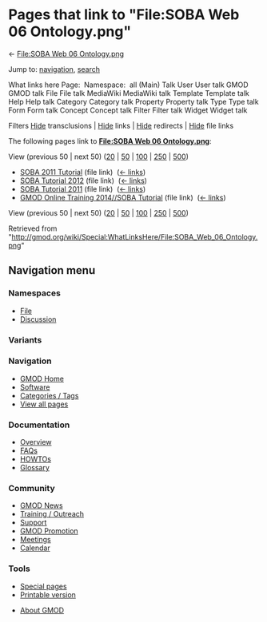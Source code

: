 <div id="mw-page-base" class="noprint">

</div>

<div id="mw-head-base" class="noprint">

</div>

<div id="content" class="mw-body" role="main">

<span id="top"></span>

<div id="mw-js-message" style="display:none;">

</div>



# <span dir="auto">Pages that link to "File:SOBA Web 06 Ontology.png"</span>

<div id="bodyContent">

<div id="contentSub">

← [File:SOBA Web 06
Ontology.png](/wiki/File:SOBA_Web_06_Ontology.png "File:SOBA Web 06 Ontology.png")

</div>

<div id="jump-to-nav" class="mw-jump">

Jump to: [navigation](#mw-navigation), [search](#p-search)

</div>

<div id="mw-content-text">

What links here Page:  Namespace:  all (Main) Talk User User talk GMOD
GMOD talk File File talk MediaWiki MediaWiki talk Template Template talk
Help Help talk Category Category talk Property Property talk Type Type
talk Form Form talk Concept Concept talk Filter Filter talk Widget
Widget talk

Filters
[Hide](/mediawiki/index.php?title=Special:WhatLinksHere/File:SOBA_Web_06_Ontology.png&hidetrans=1 "Special:WhatLinksHere/File:SOBA Web 06 Ontology.png")
transclusions \|
[Hide](/mediawiki/index.php?title=Special:WhatLinksHere/File:SOBA_Web_06_Ontology.png&hidelinks=1 "Special:WhatLinksHere/File:SOBA Web 06 Ontology.png")
links \|
[Hide](/mediawiki/index.php?title=Special:WhatLinksHere/File:SOBA_Web_06_Ontology.png&hideredirs=1 "Special:WhatLinksHere/File:SOBA Web 06 Ontology.png")
redirects \|
[Hide](/mediawiki/index.php?title=Special:WhatLinksHere/File:SOBA_Web_06_Ontology.png&hideimages=1 "Special:WhatLinksHere/File:SOBA Web 06 Ontology.png")
file links

The following pages link to **[File:SOBA Web 06
Ontology.png](/wiki/File:SOBA_Web_06_Ontology.png "File:SOBA Web 06 Ontology.png")**:

View (previous 50 \| next 50)
([20](/mediawiki/index.php?title=Special:WhatLinksHere/File:SOBA_Web_06_Ontology.png&limit=20 "Special:WhatLinksHere/File:SOBA Web 06 Ontology.png")
\|
[50](/mediawiki/index.php?title=Special:WhatLinksHere/File:SOBA_Web_06_Ontology.png&limit=50 "Special:WhatLinksHere/File:SOBA Web 06 Ontology.png")
\|
[100](/mediawiki/index.php?title=Special:WhatLinksHere/File:SOBA_Web_06_Ontology.png&limit=100 "Special:WhatLinksHere/File:SOBA Web 06 Ontology.png")
\|
[250](/mediawiki/index.php?title=Special:WhatLinksHere/File:SOBA_Web_06_Ontology.png&limit=250 "Special:WhatLinksHere/File:SOBA Web 06 Ontology.png")
\|
[500](/mediawiki/index.php?title=Special:WhatLinksHere/File:SOBA_Web_06_Ontology.png&limit=500 "Special:WhatLinksHere/File:SOBA Web 06 Ontology.png"))

- [SOBA 2011 Tutorial](/wiki/SOBA_2011_Tutorial "SOBA 2011 Tutorial")
  (file link) ‎ <span class="mw-whatlinkshere-tools">([←
  links](/mediawiki/index.php?title=Special:WhatLinksHere&target=SOBA+2011+Tutorial "Special:WhatLinksHere"))</span>
- [SOBA Tutorial 2012](/wiki/SOBA_Tutorial_2012 "SOBA Tutorial 2012")
  (file link) ‎ <span class="mw-whatlinkshere-tools">([←
  links](/mediawiki/index.php?title=Special:WhatLinksHere&target=SOBA+Tutorial+2012 "Special:WhatLinksHere"))</span>
- [SOBA Tutorial 2011](/wiki/SOBA_Tutorial_2011 "SOBA Tutorial 2011")
  (file link) ‎ <span class="mw-whatlinkshere-tools">([←
  links](/mediawiki/index.php?title=Special:WhatLinksHere&target=SOBA+Tutorial+2011 "Special:WhatLinksHere"))</span>
- [GMOD Online Training 2014//SOBA
  Tutorial](/wiki/GMOD_Online_Training_2014//SOBA_Tutorial "GMOD Online Training 2014//SOBA Tutorial")
  (file link) ‎ <span class="mw-whatlinkshere-tools">([←
  links](/mediawiki/index.php?title=Special:WhatLinksHere&target=GMOD+Online+Training+2014%2F%2FSOBA+Tutorial "Special:WhatLinksHere"))</span>

View (previous 50 \| next 50)
([20](/mediawiki/index.php?title=Special:WhatLinksHere/File:SOBA_Web_06_Ontology.png&limit=20 "Special:WhatLinksHere/File:SOBA Web 06 Ontology.png")
\|
[50](/mediawiki/index.php?title=Special:WhatLinksHere/File:SOBA_Web_06_Ontology.png&limit=50 "Special:WhatLinksHere/File:SOBA Web 06 Ontology.png")
\|
[100](/mediawiki/index.php?title=Special:WhatLinksHere/File:SOBA_Web_06_Ontology.png&limit=100 "Special:WhatLinksHere/File:SOBA Web 06 Ontology.png")
\|
[250](/mediawiki/index.php?title=Special:WhatLinksHere/File:SOBA_Web_06_Ontology.png&limit=250 "Special:WhatLinksHere/File:SOBA Web 06 Ontology.png")
\|
[500](/mediawiki/index.php?title=Special:WhatLinksHere/File:SOBA_Web_06_Ontology.png&limit=500 "Special:WhatLinksHere/File:SOBA Web 06 Ontology.png"))

</div>

<div class="printfooter">

Retrieved from
"<http://gmod.org/wiki/Special:WhatLinksHere/File:SOBA_Web_06_Ontology.png>"

</div>

<div id="catlinks" class="catlinks catlinks-allhidden">

</div>

<div class="visualClear">

</div>

</div>

</div>

<div id="mw-navigation">

## Navigation menu

<div id="mw-head">



<div id="left-navigation">

<div id="p-namespaces" class="vectorTabs" role="navigation"
aria-labelledby="p-namespaces-label">

### Namespaces

- <span id="ca-nstab-image"><a href="/wiki/File:SOBA_Web_06_Ontology.png" accesskey="c"
  title="View the file page [c]">File</a></span>
- <span id="ca-talk"><a
  href="/mediawiki/index.php?title=File_talk:SOBA_Web_06_Ontology.png&amp;action=edit&amp;redlink=1"
  accesskey="t"
  title="Discussion about the content page [t]">Discussion</a></span>

</div>

<div id="p-variants" class="vectorMenu emptyPortlet" role="navigation"
aria-labelledby="p-variants-label">

### 

### Variants[](#)

<div class="menu">

</div>

</div>

</div>

<div id="right-navigation">





</div>



</div>

</div>

</div>

<div id="mw-panel">

<div id="p-logo" role="banner">

<a href="/wiki/Main_Page"
style="background-image: url(http://gmod.org/images/GMOD-cogs.png);"
title="Visit the main page"></a>

</div>

<div id="p-Navigation" class="portal" role="navigation"
aria-labelledby="p-Navigation-label">

### Navigation

<div class="body">

- <span id="n-GMOD-Home">[GMOD Home](/wiki/Main_Page)</span>
- <span id="n-Software">[Software](/wiki/GMOD_Components)</span>
- <span id="n-Categories-.2F-Tags">[Categories /
  Tags](/wiki/Categories)</span>
- <span id="n-View-all-pages">[View all
  pages](/wiki/Special:AllPages)</span>

</div>

</div>

<div id="p-Documentation" class="portal" role="navigation"
aria-labelledby="p-Documentation-label">

### Documentation

<div class="body">

- <span id="n-Overview">[Overview](/wiki/Overview)</span>
- <span id="n-FAQs">[FAQs](/wiki/Category:FAQ)</span>
- <span id="n-HOWTOs">[HOWTOs](/wiki/Category:HOWTO)</span>
- <span id="n-Glossary">[Glossary](/wiki/Glossary)</span>

</div>

</div>

<div id="p-Community" class="portal" role="navigation"
aria-labelledby="p-Community-label">

### Community

<div class="body">

- <span id="n-GMOD-News">[GMOD News](/wiki/GMOD_News)</span>
- <span id="n-Training-.2F-Outreach">[Training /
  Outreach](/wiki/Training_and_Outreach)</span>
- <span id="n-Support">[Support](/wiki/Support)</span>
- <span id="n-GMOD-Promotion">[GMOD
  Promotion](/wiki/GMOD_Promotion)</span>
- <span id="n-Meetings">[Meetings](/wiki/Meetings)</span>
- <span id="n-Calendar">[Calendar](/wiki/Calendar)</span>

</div>

</div>

<div id="p-tb" class="portal" role="navigation"
aria-labelledby="p-tb-label">

### Tools

<div class="body">

- <span id="t-specialpages"><a href="/wiki/Special:SpecialPages" accesskey="q"
  title="A list of all special pages [q]">Special pages</a></span>
- <span id="t-print"><a
  href="/mediawiki/index.php?title=Special:WhatLinksHere/File:SOBA_Web_06_Ontology.png&amp;printable=yes"
  rel="alternate" accesskey="p"
  title="Printable version of this page [p]">Printable version</a></span>

</div>

</div>

</div>

</div>

<div id="footer" role="contentinfo">

- <span id="footer-places-about">[About
  GMOD](/wiki/GMOD:About "GMOD:About")</span>

<!-- -->






</div>
